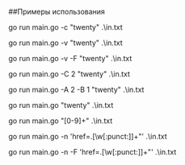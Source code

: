 ##Примеры использования

go run main.go -c "twenty" .\in.txt

go run main.go -v "twenty" .\in.txt

go run main.go -v -F "twenty" .\in.txt

go run main.go -C 2 "twenty" .\in.txt

go run main.go -A 2 -B 1 "twenty" .\in.txt

go run main.go "twenty" .\in.txt

go run main.go "[0-9]+" .\in.txt

go run main.go -n 'href=.[\w[:punct:]]+\"' .\in.txt

go run main.go -n -F 'href=.[\w[:punct:]]+\"' .\in.txt


